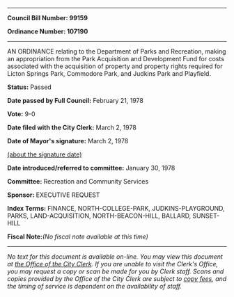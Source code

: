 

********

**Council Bill Number: 99159**
   
**Ordinance Number: 107190**
********

 AN ORDINANCE relating to the Department of Parks and Recreation, making an appropriation from the Park Acquisition and Development Fund for costs associated with the acquisition of property and property rights required for Licton Springs Park, Commodore Park, and Judkins Park and Playfield.

**Status:** Passed
   
**Date passed by Full Council:** February 21, 1978
   
**Vote:** 9-0
   
**Date filed with the City Clerk:** March 2, 1978
   
**Date of Mayor's signature:** March 2, 1978
   
[(about the signature date)](/~public/approvaldate.htm)
   
   
   
**Date introduced/referred to committee:** January 30, 1978
   
**Committee:** Recreation and Community Services
   
**Sponsor:** EXECUTIVE REQUEST
   
   
**Index Terms:** FINANCE, NORTH-COLLEGE-PARK, JUDKINS-PLAYGROUND, PARKS, LAND-ACQUISITION, NORTH-BEACON-HILL, BALLARD, SUNSET-HILL

**Fiscal Note:**_(No fiscal note available at this time)_
********

_No text for this document is available on-line. You may view this document at [the Office of the City Clerk](http://www.seattle.gov/leg/clerk/contactUs.htm). If you are unable to visit the Clerk's Office, you may request a copy or scan be made for you by Clerk staff. Scans and copies provided by the Office of the City Clerk are subject to [copy fees](http://clerk.seattle.gov/~public/clerkfees.htm), and the timing of service is dependent on the availability of staff._

